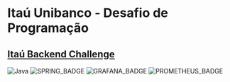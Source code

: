 # Itaú Unibanco - Desafio de Programação
## [Itaú Backend Challenge](https://github.com/feltex/desafio-itau-backend)

![Java](https://img.shields.io/badge/java-%23ED8B00.svg?style=for-the-badge&logo=openjdk&logoColor=white)
![SPRING_BADGE](https://img.shields.io/badge/spring-%236DB33F.svg?style=for-the-badge&logo=spring&logoColor=white)
![GRAFANA_BADGE](https://img.shields.io/badge/GRAFANA-f9b90f.svg?style=for-the-badge&logo=grafana&logoColor=white)
![PROMETHEUS_BADGE](https://img.shields.io/badge/Prometheus-e6522c.svg?style=for-the-badge&logo=prometheus&logoColor=white)